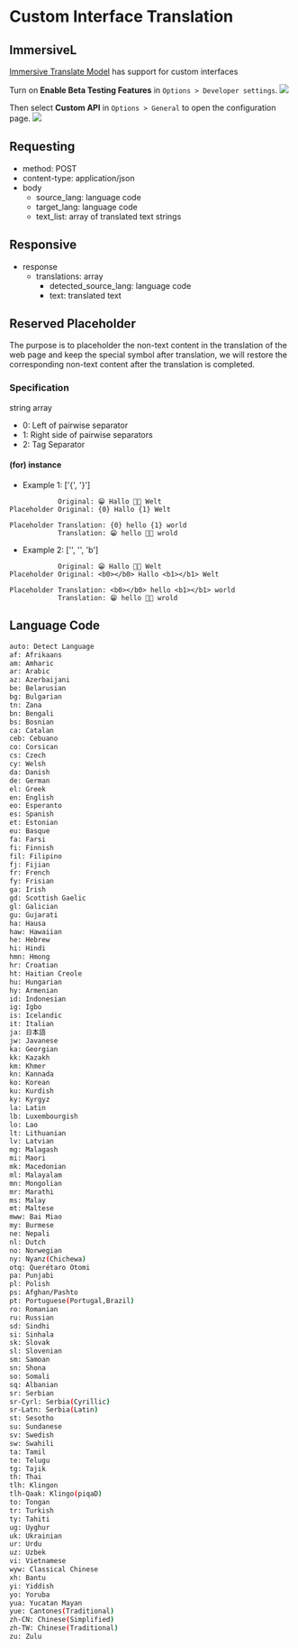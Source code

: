 # Custom Interface Translation

## ImmersiveL

[Immersive Translate Model](https://github.com/immersive-translate/ImmersiveL) has support for custom interfaces

Turn on **Enable Beta Testing Features** in `Options > Developer settings`.
![](https://s.immersivetranslate.com/assets/turn_on_beta_en.jpeg)

Then select **Custom API** in `Options > General` to open the configuration page.
![](https://s.immersivetranslate.com/assets/select_custon_api_en.jpeg)

## Requesting

- method: POST
- content-type: application/json
- body
  - source_lang: language code
  - target_lang: language code
  - text_list: array of translated text strings

## Responsive

- response
  - translations: array
    - detected_source_lang: language code
    - text: translated text

## Reserved Placeholder

The purpose is to placeholder the non-text content in the translation of the web page and keep the special symbol after translation, we will restore the corresponding non-text content after the translation is completed.

### Specification

string array

- 0: Left of pairwise separator
- 1: Right side of pairwise separators
- 2: Tag Separator

#### (for) instance

- Example 1: ['{', '}']

```
            Original: 😁 Hallo 👏🏻 Welt
Placeholder Original: {0} Hallo {1} Welt

Placeholder Translation: {0} hello {1} world
            Translation: 😁 hello 👏🏻 wrold
```

- Example 2: ['', '', 'b']

```
            Original: 😁 Hallo 👏🏻 Welt
Placeholder Original: <b0></b0> Hallo <b1></b1> Welt

Placeholder Translation: <b0></b0> hello <b1></b1> world
            Translation: 😁 hello 👏🏻 wrold
```

## Language Code

```bash
auto: Detect Language
af: Afrikaans
am: Amharic
ar: Arabic
az: Azerbaijani
be: Belarusian
bg: Bulgarian
tn: Zana
bn: Bengali
bs: Bosnian
ca: Catalan
ceb: Cebuano
co: Corsican
cs: Czech
cy: Welsh
da: Danish
de: German
el: Greek
en: English
eo: Esperanto
es: Spanish
et: Estonian
eu: Basque
fa: Farsi
fi: Finnish
fil: Filipino
fj: Fijian
fr: French
fy: Frisian
ga: Irish
gd: Scottish Gaelic
gl: Galician
gu: Gujarati
ha: Hausa
haw: Hawaiian
he: Hebrew
hi: Hindi
hmn: Hmong
hr: Croatian
ht: Haitian Creole
hu: Hungarian
hy: Armenian
id: Indonesian
ig: Igbo
is: Icelandic
it: Italian
ja: 日本語
jw: Javanese
ka: Georgian
kk: Kazakh
km: Khmer
kn: Kannada
ko: Korean
ku: Kurdish
ky: Kyrgyz
la: Latin
lb: Luxembourgish
lo: Lao
lt: Lithuanian
lv: Latvian
mg: Malagash
mi: Maori
mk: Macedonian
ml: Malayalam
mn: Mongolian
mr: Marathi
ms: Malay
mt: Maltese
mww: Bai Miao
my: Burmese
ne: Nepali
nl: Dutch
no: Norwegian
ny: Nyanz(Chichewa)
otq: Querétaro Otomi
pa: Punjabi
pl: Polish
ps: Afghan/Pashto
pt: Portuguese(Portugal,Brazil)
ro: Romanian
ru: Russian
sd: Sindhi
si: Sinhala
sk: Slovak
sl: Slovenian
sm: Samoan
sn: Shona
so: Somali
sq: Albanian
sr: Serbian
sr-Cyrl: Serbia(Cyrillic)
sr-Latn: Serbia(Latin)
st: Sesotho
su: Sundanese
sv: Swedish
sw: Swahili
ta: Tamil
te: Telugu
tg: Tajik
th: Thai
tlh: Klingon
tlh-Qaak: Klingo(piqaD)
to: Tongan
tr: Turkish
ty: Tahiti
ug: Uyghur
uk: Ukrainian
ur: Urdu
uz: Uzbek
vi: Vietnamese
wyw: Classical Chinese
xh: Bantu
yi: Yiddish
yo: Yoruba
yua: Yucatan Mayan
yue: Cantones(Traditional)
zh-CN: Chinese(Simplified)
zh-TW: Chinese(Traditional)
zu: Zulu
```

